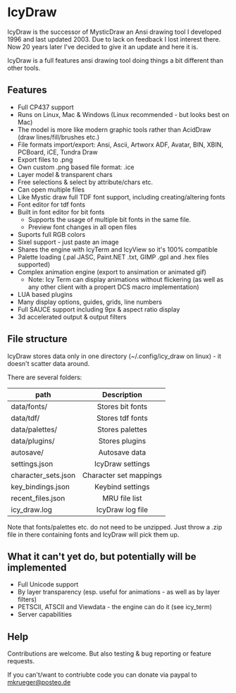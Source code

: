 # IcyDraw

IcyDraw is the successor of MysticDraw an Ansi drawing tool I developed 1996 and last updated 2003. Due to lack on feedback I lost interest there.
Now 20 years later I've decided to give it an update and here it is.

IcyDraw is a full features ansi drawing tool doing things a bit different than other tools.

## Features
 
 - Full CP437 support
 - Runs on Linux, Mac & Windows (Linux recommended - but looks best on Mac)
 - The model is more like modern graphic tools rather than AcidDraw (draw lines/fill/brushes etc.)
 - File formats import/export: Ansi, Ascii, Artworx ADF, Avatar, BIN, XBIN, PCBoard, iCE, Tundra Draw
 - Export files to .png
 - Own custom .png based file format: .ice
 - Layer model & transparent chars
 - Free selections & select by attribute/chars etc.
 - Can open multiple files
 - Like Mystic draw full TDF font support, including creating/altering fonts
 - Font editor for tdf fonts
 - Built in font editor for bit fonts
      - Supports the usage of multiple bit fonts in the same file.
      - Preview font changes in all open files
 - Suports full RGB colors
 - Sixel support - just paste an image
 - Shares the engine with IcyTerm and IcyView so it's 100% compatible
 - Palette loading (.pal JASC, Paint.NET .txt, GIMP .gpl and .hex files supported)
 - Complex animation engine (export to ansimation or animated gif)
     - Note: Icy Term can display animations without flickering (as well as any other client with a propert DCS macro implementation)
 - LUA based plugins
 - Many display options, guides, grids, line numbers
 - Full SAUCE support including 9px & aspect ratio display
 - 3d accelerated output & output filters

## File structure

IcyDraw stores data only in one directory (~/.config/icy_draw on linux) - it doesn't scatter data around.

There are several folders:

| path           |  Description
|----------------|:----------------:|
| data/fonts/    | Stores bit fonts
| data/tdf/      | Stores tdf fonts
| data/palettes/ | Stores palettes
| data/plugins/  | Stores plugins
| autosave/      | Autosave data
| settings.json  | IcyDraw settings
| character_sets.json  | Character set mappings
| key_bindings.json  | Keybind settings
| recent_files.json  | MRU file list
| icy_draw.log   | IcyDraw log file

Note that fonts/palettes etc. do not need to be unzipped. Just throw a .zip file in there containing fonts and IcyDraw will pick them up.

## What it can't yet do, but potentially will be implemented

 - Full Unicode support
 - By layer transparency (esp. useful for animations - as well as by layer filters)
 - PETSCII, ATSCII and Viewdata - the engine can do it (see icy_term)
 - Server capabilities

## Help

Contributions are welcome. But also testing & bug reporting or feature requests.

If you can't/want to contriubte code you can donate via paypal to <mkrueger@posteo.de>
